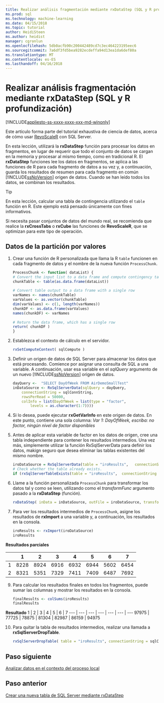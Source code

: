 ```yaml
---
title: Realizar análisis fragmentación mediante rxDataStep (SQL y R profundización) | Documentos de Microsoft
ms.prod: sql
ms.technology: machine-learning
ms.date: 04/15/2018
ms.topic: tutorial
author: HeidiSteen
ms.author: heidist
manager: cgronlun
ms.openlocfilehash: 5db0acfb90c200442489cd7c3ec464223195eec6
ms.sourcegitcommit: 7a6df3fd5bea9282ecdeffa94d13ea1da6def80a
ms.translationtype: MT
ms.contentlocale: es-ES
ms.lasthandoff: 04/16/2018
---
```

# <a name="perform-chunking-analysis-using-rxdatastep-sql-and-r-deep-dive"></a>Realizar análisis fragmentación mediante rxDataStep (SQL y R profundización)
[!INCLUDE[appliesto-ss-xxxx-xxxx-xxx-md-winonly](../../includes/appliesto-ss-xxxx-xxxx-xxx-md-winonly.md)]

Este artículo forma parte del tutorial exhaustiva de ciencia de datos, acerca de cómo usar [RevoScaleR](https://docs.microsoft.com/machine-learning-server/r-reference/revoscaler/revoscaler) con SQL Server.

En esta lección, utilizará la **rxDataStep** función para procesar los datos en fragmentos, en lugar de requerir que todo el conjunto de datos se cargan en la memoria y procesar al mismo tiempo, como en tradicional R. El **rxDataStep** funciones lee los datos en fragmentos, se aplica a las funciones de R para cada fragmento de datos a su vez y, a continuación, guarda los resultados de resumen para cada fragmento en común [!INCLUDE[ssNoVersion](../../includes/ssnoversion-md.md)] origen de datos. Cuando se han leído todos los datos, se combinan los resultados.

> [!TIP]
> En esta lección, calcular una tabla de contingencia utilizando el `table` función en R. Este ejemplo está pensado únicamente con fines informativos. 
> 
> Si necesita pasar conjuntos de datos del mundo real, se recomienda que realice la **rxCrossTabs** o **rxCube** las funciones de **RevoScaleR**, que se optimizan para este tipo de operación.

## <a name="partition-data-by-values"></a>Datos de la partición por valores

1. Crear una función de R personalizada que llama la R `table` funcionen en cada fragmento de datos y el nombre de la nueva función `ProcessChunk`.
  
    ```R
    ProcessChunk <- function( dataList) {
    # Convert the input list to a data frame and compute contingency table
    chunkTable <- table(as.data.frame(dataList))
  
    # Convert table output to a data frame with a single row
    varNames <- names(chunkTable)
    varValues <- as.vector(chunkTable)
    dim(varValues) <- c(1, length(varNames))
    chunkDF <- as.data.frame(varValues)
    names(chunkDF) <- varNames
  
    # Return the data frame, which has a single row
    return( chunkDF )
    }
    ```

2. Establezca el contexto de cálculo en el servidor.
  
    ```R
    rxSetComputeContext( sqlCompute )
    ```
  
3. Definir un origen de datos de SQL Server para almacenar los datos que está procesando. Comience por asignar una consulta de SQL a una variable. A continuación, usar esa variable en el *sqlQuery* argumento de un nuevo [!INCLUDE[ssNoVersion](../../includes/ssnoversion-md.md)] origen de datos.
  
  
    ```R
    dayQuery <-  "SELECT DayOfWeek FROM AirDemoSmallTest"
    inDataSource <- RxSqlServerData(sqlQuery = dayQuery,
        connectionString = sqlConnString,
        rowsPerRead = 50000,
        colInfo = list(DayOfWeek = list(type = "factor",
            levels = as.character(1:7))))
    ```
4. Si lo desea, puede ejecutar **rxGetVarInfo** en este origen de datos. En este punto, contiene una sola columna: *Var 1: DayOfWeek, escriba: no factor, ningún nivel de factor disponibles*
     
5. Antes de aplicar esta variable de factor en los datos de origen, cree una tabla independiente para contener los resultados intermedios. Una vez más, simplemente utilizar la función RxSqlServerData para definir los datos, makign seguro que desea eliminar las tablas existentes del mismo nombre.
  
    ```R
    iroDataSource = RxSqlServerData(table = "iroResults",   connectionString = sqlConnString)
    # Check whether the table already exists.
    if (rxSqlServerTableExists(table = "iroResults",  connectionString = sqlConnString))  { rxSqlServerDropTable( table = "iroResults", connectionString = sqlConnString) }
    ```
  
7.  Llame a la función personalizada `ProcessChunk` para transformar los datos tal y como se leen, utilizando como el *transformFunc* argumento pasado a la **rxDataStep** (función).
  
    ```R
    rxDataStep( inData = inDataSource, outFile = iroDataSource, transformFunc = ProcessChunk, overwrite = TRUE)
    ```
  
8.  Para ver los resultados intermedios de `ProcessChunk`, asigne los resultados de **rxImport** a una variable y, a continuación, los resultados en la consola.
  
    ```R
    iroResults <- rxImport(iroDataSource)
    iroResults
    ```

**Resultados parciales**

|      |    1  |   2   |  3   |  4   |  5  |   6   |  7 |
| --- | ---  | --- | ---  |  ---  | ---  | ---  | --- |
| 1 | 8228 | 8924 | 6916 | 6932 | 6944 | 5602 | 6454 |
| 2  | 8321  | 5351 | 7329 | 7411 | 7409 | 6487 | 7692 |

9. Para calcular los resultados finales en todos los fragmentos, puede sumar las columnas y mostrar los resultados en la consola.

    ```R
    finalResults <- colSums(iroResults)
    finalResults
    ```

 **Resultado**
  1  |   2  |   3  |   4  |   5  |   6  |   7
---  |   ---  |   ---  |   ---  |   ---  |   ---  |   ---
97975 | 77725 | 78875 | 81304 | 82987 | 86159 | 94975 

10. Para quitar la tabla de resultados intermedios, realizar una llamada a **rxSqlServerDropTable**.
  
    ```R
    rxSqlServerDropTable( table = "iroResults", connectionString = sqlConnString)
    ```

## <a name="next-step"></a>Paso siguiente

[Analizar datos en el contexto del proceso local](../../advanced-analytics/tutorials/deepdive-analyze-data-in-local-compute-context.md)

## <a name="previous-step"></a>Paso anterior

[Crear una nueva tabla de SQL Server mediante rxDataStep](../../advanced-analytics/tutorials/deepdive-create-new-sql-server-table-using-rxdatastep.md)
